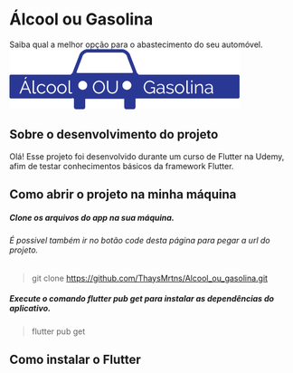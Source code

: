 # Álcool ou Gasolina
Saiba qual a melhor opção para o abastecimento do seu automóvel.
![Alt text](imagens/logo.png?raw=true "Title")

## Sobre o desenvolvimento do projeto
Olá! Esse projeto foi desenvolvido durante um curso de Flutter na Udemy, afim de testar conhecimentos básicos da framework Flutter. 

## Como abrir o projeto na minha máquina
##### Clone os arquivos do app na sua máquina.
###### É possivel também ir no botão code desta página para pegar a url do projeto.
> git clone https://github.com/ThaysMrtns/Alcool_ou_gasolina.git
##### Execute o comando flutter pub get para instalar as dependências do aplicativo.
> flutter pub get

## Como instalar o Flutter
